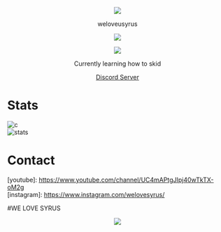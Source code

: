 <p align="center">  
<img src="https://cdn.discordapp.com/attachments/630097127703445505/903968687986454558/unknown.png">
</p>
<p align="center">
    weloveusyrus
<p align="center">  
<img src="https://komarev.com/ghpvc/?username=weloveusyrus&color=grey">
</p>
    <p align="center">
  <img src="https://discord.c99.nl/widget/theme-2/410197890993094666.png"/>
</p>
<p align="center">
Currently learning how to skid
<p align="center">
    <a href="https://discord.gg/4nSYqZ8KAA">Discord Server</a>

# Stats
![c](https://github-readme-stats.vercel.app/api/top-langs/?username=WeLoveuSyrus&layout=compact&theme=dark) 
</br>
![stats](https://github-readme-stats.vercel.app/api?username=WeLoveuSyrus&show_icons=true&theme=dark)

# Contact
[youtube]: https://www.youtube.com/channel/UC4mAPtgJIpj40wTkTX-oM2g </br>
[instagram]: https://www.instagram.com/welovesyrus/ </br>

#WE LOVE SYRUS
<p align="center">
  <a href="https://github.com/WeLoveuSyrus">
    <img src="https://i.pinimg.com/564x/d4/4d/7c/d44d7cbcf352ea12f3fc571a353b66cb.jpg"/>
     </a>
</p>
